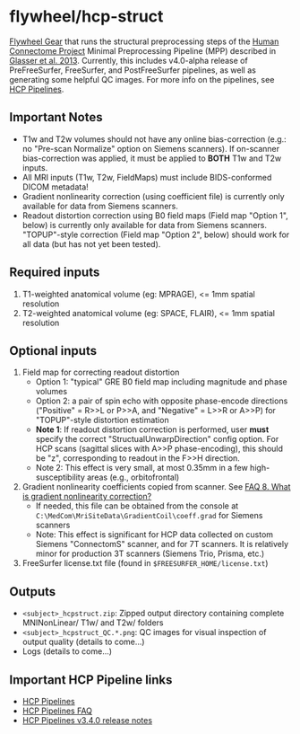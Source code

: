 # flywheel/hcp-struct
[Flywheel Gear](https://github.com/flywheel-io/gears/tree/master/spec) that runs the structural preprocessing steps of the [Human Connectome Project](http://www.humanconnectome.org) Minimal Preprocessing Pipeline (MPP) described in [Glasser et al. 2013](http://www.ncbi.nlm.nih.gov/pubmed/23668970).  Currently, this includes v4.0-alpha release of PreFreeSurfer, FreeSurfer, and PostFreeSurfer pipelines, as well as generating some helpful QC images. For more info on the pipelines, see [HCP Pipelines](https://github.com/Washington-University/Pipelines).

## Important Notes
* T1w and T2w volumes should not have any online bias-correction (e.g.: no "Pre-scan Normalize" option on Siemens scanners). If on-scanner bias-correction was applied, it must be applied to **BOTH** T1w and T2w inputs.
* All MRI inputs (T1w, T2w, FieldMaps) must include BIDS-conformed DICOM metadata!
* Gradient nonlinearity correction (using coefficient file) is currently only available for data from Siemens scanners.
* Readout distortion correction using B0 field maps (Field map "Option 1", below) is currently only available for data from Siemens scanners.  "TOPUP"-style correction (Field map "Option 2", below) should work for all data (but has not yet been tested).

## Required inputs
1. T1-weighted anatomical volume (eg: MPRAGE), <= 1mm spatial resolution
2. T2-weighted anatomical volume (eg: SPACE, FLAIR), <= 1mm spatial resolution

## Optional inputs
1. Field map for correcting readout distortion
    * Option 1: "typical" GRE B0 field map including magnitude and phase volumes
    * Option 2: a pair of spin echo with opposite phase-encode directions ("Positive" = R>>L or P>>A, and "Negative" = L>>R or A>>P) for "TOPUP"-style distortion estimation
    * **Note 1**: If readout distortion correction is performed, user **must** specify the correct "StructualUnwarpDirection" config option.  For HCP scans (sagittal slices with A>>P phase-encoding), this should be "z", corresponding to readout in the F>>H direction.
    * Note 2: This effect is very small, at most 0.35mm in a few high-susceptibility areas (e.g., orbitofrontal)
2. Gradient nonlinearity coefficients copied from scanner. See [FAQ 8. What is gradient nonlinearity correction?](https://github.com/Washington-University/Pipelines/wiki/FAQ#8-what-is-gradient-nonlinearity-correction)
    * If needed, this file can be obtained from the console at <code>C:\MedCom\MriSiteData\GradientCoil\coeff.grad</code> for Siemens scanners
    * Note: This effect is significant for HCP data collected on custom Siemens "ConnectomS" scanner, and for 7T scanners.  It is relatively minor for production 3T scanners (Siemens Trio, Prisma, etc.)
3. FreeSurfer license.txt file  (found in <code>$FREESURFER_HOME/license.txt</code>)

## Outputs
* <code>\<subject\>_hcpstruct.zip</code>: Zipped output directory containing complete MNINonLinear/ T1w/ and T2w/ folders
* <code>\<subject\>_hcpstruct_QC.*.png</code>: QC images for visual inspection of output quality (details to come...)
* Logs (details to come...)

## Important HCP Pipeline links
* [HCP Pipelines](https://github.com/Washington-University/Pipelines)
* [HCP Pipelines FAQ](https://github.com/Washington-University/Pipelines/wiki/FAQ)
* [HCP Pipelines v3.4.0 release notes](https://github.com/Washington-University/Pipelines/wiki/v3.4.0-Release-Notes,-Installation,-and-Usage)
